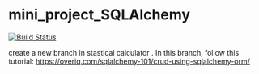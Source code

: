 # mini_project_SQLAlchemy

[![Build Status](https://travis-ci.org/kaustavbhattacharjee/mini_project_2_hrk.svg?branch=master)](https://travis-ci.org/kaustavbhattacharjee/mini_project_2_hrk)


create a new branch  in stastical calculator . In this branch, follow this tutorial:
https://overiq.com/sqlalchemy-101/crud-using-sqlalchemy-orm/